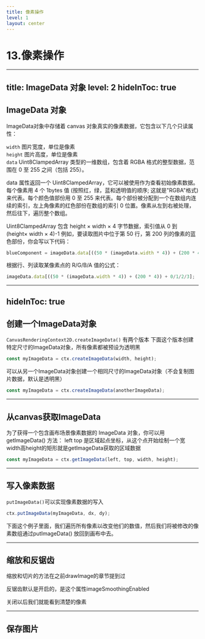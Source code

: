 ```yaml
---
title: 像素操作
level: 1
layout: center
---
```

# 13.像素操作

---
title: ImageData 对象
level: 2
hideInToc: true
---
## ImageData 对象
ImageData对象中存储着 canvas 对象真实的像素数据，它包含以下几个只读属性：

`width` 图片宽度，单位是像素  
`height` 图片高度，单位是像素  
`data` Uint8ClampedArray 类型的一维数组，包含着 RGBA 格式的整型数据，范围在 0 至 255 之间（包括 255）。  

data 属性返回一个 Uint8ClampedArray，它可以被使用作为查看初始像素数据。每个像素用 4 个 1bytes 值 (按照红，绿，蓝和透明值的顺序; 这就是"RGBA"格式) 来代表。每个颜色值部份用 0 至 255 来代表。每个部份被分配到一个在数组内连续的索引，左上角像素的红色部份在数组的索引 0 位置。像素从左到右被处理，然后往下，遍历整个数组。

Uint8ClampedArray 包含 height × width × 4 字节数据，索引值从 0 到 (height× width × 4)-1
例如，要读取图片中位于第 50 行，第 200 列的像素的蓝色部份，你会写以下代码：

```js
blueComponent = imageData.data[((50 * (imageData.width * 4)) + (200 * 4)) + 2];
```

根据行、列读取某像素点的 R/G/B/A 值的公式：

```js
imageData.data[((50 * (imageData.width * 4)) + (200 * 4)) + 0/1/2/3];
```

---
hideInToc: true
---

## 创建一个ImageData对象
`CanvasRenderingContext2D.createImageData()`
有两个版本
下面这个版本创建特定尺寸的ImageData对象，所有像素都被预设为透明黑

```js
const myImageData = ctx.createImageData(width, height);
```

可以从另一个ImageData对象创建一个相同尺寸的ImageData对象（不会复制图片数据，默认是透明黑）

```js
const myImageData = ctx.createImageData(anotherImageData);
```

---

## 从canvas获取ImageData
为了获得一个包含画布场景像素数据的 ImageData 对象，你可以用 getImageData() 方法：
left top 是区域起点坐标，从这个点开始绘制一个宽width高height的矩形就是getImageData获取的区域数据

```js
const myImageData = ctx.getImageData(left, top, width, height);

```

<Demo022ColorPicker />

---

## 写入像素数据

`putImageData()`可以实现像素数据的写入

```js
ctx.putImageData(myImageData, dx, dy);

```

下面这个例子里面，我们遍历所有像素以改变他们的数值，然后我们将被修改的像素数组通过putImageData() 放回到画布中去。

<Demo023PutImage/>

---
## 缩放和反锯齿

<Link to="37">缩放和切片的方法</Link>在之前drawImage的章节提到过

反锯齿默认是开启的，是这个属性imageSmoothingEnabled

关闭以后我们就能看到清楚的像素

<Demo023imageSmoothingEnabled/>

---
## 保存图片
